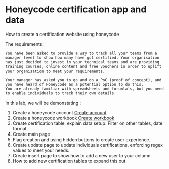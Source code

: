 # Honeycode certification app and data
How to create a certification website using honeycode

The requirements: 

```
You have been asked to provide a way to track all your teams from a manager level to show how many have got certified. Your organisation has just decided to invest in your technical teams and are providing training courses, online content and free vouchers in order to uplift your organisation to meet your requirements. 

Your manager has asked you to go and do a PoC (proof of concept), and you have heard of Honeycode as a potential option to do this.
You are already familiar with spreadsheets and forumla's, but you need to enable individuals to track their own details.
```

In this lab, we will be demonstating : 
1. Create a honeycode account [Create account](HoneyCodeAccCreate.md)
2. Create a honeycode workbook [Create workbook](1.CreateWorkbook/certificationworkbook.md)
3. Create certification table, explain data setup. Filter on other tables, date format. 
4. Create main page 
5. Flag creation and using hidden buttons to create user experience. 
6. Create update page to update individuals certifications, enforcing regex values to meet your needs.
7. Create insert page to show how to add a new user to your column.
8. How to add new certification tables to expand this out.
